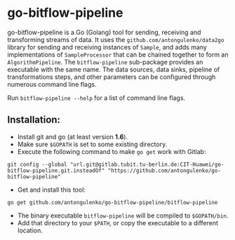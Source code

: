 # go-bitflow-pipeline
go-bitflow-pipeline is a Go (Golang) tool for sending, receiving and transforming streams of data.
It uses the `github.com/antongulenko/data2go` library for sending and receiving instances of `Sample`, and adds many implementations of `SampleProcessor` that can be chained together to form an `AlgorithmPipeline`.
The `bitflow-pipeline` sub-package provides an executable with the same name.
The data sources, data sinks, pipeline of transformations steps, and other parameters can be configured through numerous command line flags.

Run `bitflow-pipeline --help` for a list of command line flags.

## Installation:
* Install git and go (at least version **1.6**).
* Make sure `$GOPATH` is set to some existing directory.
* Execute the following command to make `go get` work with Gitlab:

```shell
git config --global "url.git@gitlab.tubit.tu-berlin.de:CIT-Huawei/go-bitflow-pipeline.git.insteadOf" "https://github.com/antongulenko/go-bitflow-pipeline"
```
* Get and install this tool:

```shell
go get github.com/antongulenko/go-bitflow-pipeline/bitflow-pipeline
```
* The binary executable `bitflow-pipeline` will be compiled to `$GOPATH/bin`.
 * Add that directory to your `$PATH`, or copy the executable to a different location.

